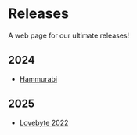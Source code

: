 # Releases #

A web page for our ultimate releases!

## 2024 ##

  * [Hammurabi](2024/Hammurabi/README.html)

## 2025 ##

  * [Lovebyte 2022](2022/Lovebyte2022/README.html)

